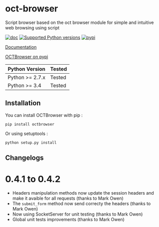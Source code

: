 # oct-browser
Script browser based on the oct browser module for simple and intuitive web browsing using script

[![doc](https://readthedocs.org/projects/octbrowser/badge/?version=stable)](http://octbrowser.readthedocs.org/en/stable/)
[![Supported Python versions](https://img.shields.io/badge/python-2.7--3.4-blue.svg)](https://pypi.python.org/pypi/octbrowser/)
[![pypi](https://img.shields.io/pypi/v/octbrowser.svg?style=flat)](https://pypi.python.org/pypi/octbrowser/)

[Documentation](http://octbrowser.readthedocs.org/en/latest/)

[OCTBrowser on pypi](https://pypi.python.org/pypi/octbrowser)

Python Version | Tested |
-------------- | -------|
Python >= 2.7.x|Tested|
Python >= 3.4|Tested|

Installation
------------

You can install OCTBrowser with pip :

`pip install octbrowser`

Or using setuptools :

`python setup.py install`

Changelogs
----------

0.4.1 to 0.4.2
==============

* Headers manipulation methods now update the session headers and make it avaible for all requests (thanks to Mark Owen)
* The ``submit_form`` method now send correcty the headers (thanks to Mark Owen)
* Now using SocketServer for unit testing (thanks to Mark Owen)
* Global unit tests improvements (thanks to Mark Owen)
